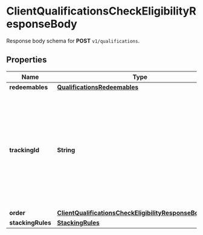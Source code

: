 

# ClientQualificationsCheckEligibilityResponseBody

Response body schema for **POST** `v1/qualifications`.

## Properties

| Name | Type | Description |
|------------ | ------------- | ------------- |
|**redeemables** | [**QualificationsRedeemables**](QualificationsRedeemables.md) |  |
|**trackingId** | **String** | This identifier is generated during voucher qualification based on your internal id (e.g., email, database ID). This is a hashed customer source ID. |
|**order** | [**ClientQualificationsCheckEligibilityResponseBodyOrder**](ClientQualificationsCheckEligibilityResponseBodyOrder.md) |  |
|**stackingRules** | [**StackingRules**](StackingRules.md) |  |




